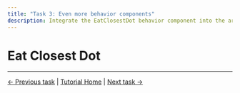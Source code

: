 ```yaml
---
title: "Task 3: Even more behavior components"
description: Integrate the EatClosestDot behavior component into the arbitration graph.
---
```


# Eat Closest Dot



---
[← Previous task](2_extend_arbitration_graph.md)
|
[Tutorial Home](../Tutorial.md)
|
[Next task →](4_nested_arbitrators.md)
